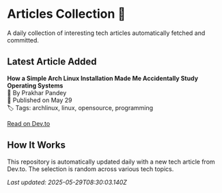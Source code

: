 # Articles Collection 📕

A daily collection of interesting tech articles automatically fetched and committed.

## Latest Article Added

**How a Simple Arch Linux Installation Made Me Accidentally Study Operating Systems**  
👤 By Prakhar Pandey  
📅 Published on May 29  
🏷 Tags: archlinux, linux, opensource, programming  

[Read on Dev.to](https://dev.to/prvkhvr/how-a-simple-arch-linux-installation-made-me-accidentally-study-operating-systems-5hen)

## How It Works

This repository is automatically updated daily with a new tech article from Dev.to. The selection is random across various tech topics.

_Last updated: 2025-05-29T08:30:03.140Z_
